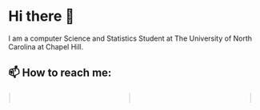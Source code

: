 # Hi there 👋
I am a computer Science and Statistics Student at The University of North Carolina at Chapel Hill.


## 📫 How to reach me:

<div style="display: flex; justify-content: space-between; align-items: center;">
  <a href="https://www.linkedin.com/in/bharadwaj-gadiyaram/">
  <img src="https://cdn.jsdelivr.net/gh/devicons/devicon/icons/linkedin/linkedin-original.svg" height="5%" width="5%" style="padding:10%"/></a>
  <a href="mailto: bharat.gadiyaram@gmail.com?subject=[GitHub]"><img src="https://bharathg03.github.io/Images/Email.png" height="5%" width="5%"></a>
  <a href="https://bharathg03.github.io/"><img src="b/Images/favicon.ico" height="5%" width="5%"></a>
</div>

<!--
**BharathG03/BharathG03** is a ✨ _special_ ✨ repository because its `README.md` (this file) appears on your GitHub profile.

Here are some ideas to get you started:

- 🔭 I’m currently working on ...
- 🌱 I’m currently learning ...
- 👯 I’m looking to collaborate on ...
- 🤔 I’m looking for help with ...
- 💬 Ask me about ...
- 📫 How to reach me: ...
- 😄 Pronouns: ...
- ⚡ Fun fact: ...
-->

